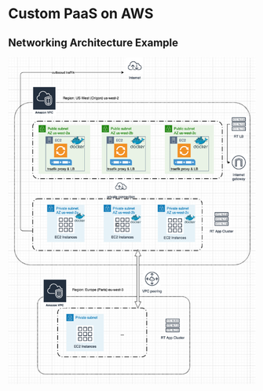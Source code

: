 # Custom PaaS on AWS

## Networking Architecture Example

![Physical deployment schema](doc/imgs/paas-swarm-aws-network.png)
